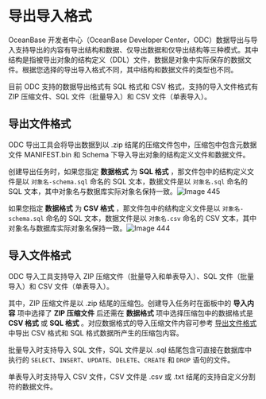 导出导入格式 
===========================

OceanBase 开发者中心（OceanBase Developer Center，ODC）数据导出与导入支持导出的内容有导出结构和数据、仅导出数据和仅导出结构等三种模式。其中结构是指被导出对象的结构定义（DDL）文件，数据是对象中实际保存的数据文件。根据您选择的导出导入格式不同，其中结构和数据文件的类型也不同。

目前 ODC 支持的数据导出格式有 SQL 格式和 CSV 格式，支持的导入文件格式有 ZIP 压缩文件、SQL 文件（批量导入）和 CSV 文件（单表导入）。

导出文件格式 
---------------------------

ODC 导出工具会将导出数据到以 .zip 结尾的压缩文件包中，压缩包中包含元数据文件 MANIFEST.bin 和 Schema 下导入导出对象的结构定义文件和数据文件。

创建导出任务时，如果您指定 **数据格式** 为 **SQL 格式** ，那文件包中的结构定义文件是以 `对象名-schema.sql` 命名的 SQL 文本，数据文件是以 `对象名.sql` 命名的 SQL 文本，其中对象名与数据库实际对象名保持一致。![Image 445](https://help-static-aliyun-doc.aliyuncs.com/assets/img/zh-CN/2671938161/p263147.png)

如果您指定 **数据格式** 为 **CSV 格式** ，那文件包中的结构定义文件是以 `对象名-schema.sql` 命名的 SQL 文本，数据文件是以 `对象名.csv` 命名的 CSV 文本，其中对象名与数据库实际对象名保持一致。![Image 444](https://help-static-aliyun-doc.aliyuncs.com/assets/img/zh-CN/3671938161/p263148.png)

导入文件格式 
---------------------------

ODC 导入工具支持导入 ZIP 压缩文件（批量导入和单表导入）、SQL 文件（批量导入）和 CSV 文件（单表导入）。

其中，ZIP 压缩文件是以 .zip 结尾的压缩包。创建导入任务时在面板中的 **导入内容** 项中选择了 **ZIP 压缩文件** 后还需在 **数据格式** 项中选择压缩包中的数据格式是 **CSV 格式** 或 **SQL 格式** 。对应数据格式的导入压缩文件内容可参考 [导出文件格式](#导出文件格式) 中导出 CSV 格式和 SQL 格式数据所产生的压缩包内容。

批量导入时支持导入 SQL 文件，SQL 文件是以 .sql 结尾包含可直接在数据库中执行的 `SELECT`、`INSERT`、`UPDATE`、`DELETE`、`CREATE` 和 `DROP` 语句的文件。

单表导入时支持导入 CSV 文件，CSV 文件是 .csv 或 .txt 结尾的支持自定义分割符的数据文件。
